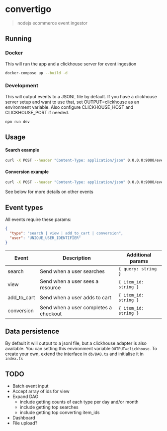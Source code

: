 # convertigo

> nodejs ecommerce event ingestor

## Running

### Docker
This will run the app and a clickhouse server for event ingestion
```bash
docker-compose up --build -d
```

### Development
This will output events to a JSONL file by default. If you have a clickhouse server setup and want to use that, set OUTPUT=clickhouse as an environment variable. Also configure CLICKHOUSE_HOST and CLICKHOUSE_PORT if needed.
```bash
npm run dev
```

## Usage
#### Search example
```bash
curl -X POST --header "Content-Type: application/json" 0.0.0.0:9000/event -d '{"type": "search", "user": "123456", "query": "hello, world!"}'
```

#### Conversion example
```bash
curl -X POST --header "Content-Type: application/json" 0.0.0.0:9000/event -d '{"type": "conversion", "user": "123456", "item_id": "1"}'
```

See below for more details on other events

## Event types

All events require these params:

```json
{
  "type": "search | view | add_to_cart | conversion",
  "user": "UNIQUE_USER_IDENTIFIER"
}
```

| Event       | Description                           | Additional params     |
| ----------- | ------------------------------------- | --------------------- |
| search      | Send when a user searches             | `{ query: string }`   |
| view        | Send when a user sees a resource      | `{ item_id: string }` |
| add_to_cart | Send when a user adds to cart         | `{ item_id: string }` |
| conversion  | Send when a user completes a checkout | `{ item_id: string }` |

## Data persistence

By default it will output to a jsonl file, but a clickhouse adapter is also available. You can setting this environment variable `OUTPUT=clickhouse`. To create your own, extend the interface in `db/DAO.ts` and initialise it in `index.ts`

## TODO

- Batch event input
- Accept array of ids for view
- Expand DAO
    - include getting counts of each type per day and/or month
    - include getting top searches
    - include getting top converting item_ids
- Dashboard
- File upload?
